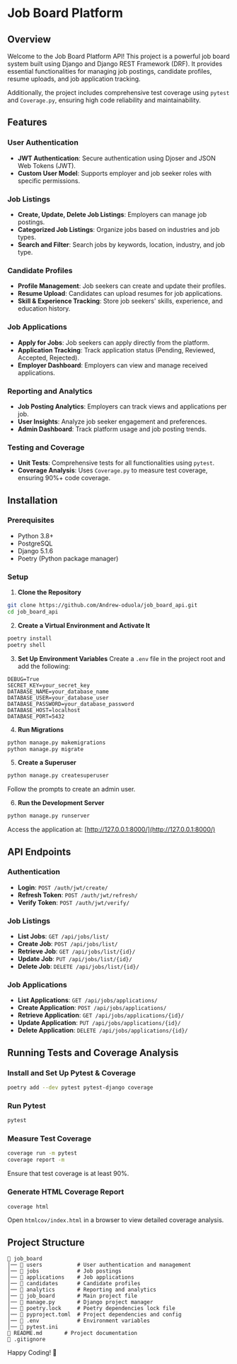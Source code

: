 # Job Board Platform

## Overview
Welcome to the Job Board Platform API! This project is a powerful job board system built using Django and Django REST Framework (DRF). It provides essential functionalities for managing job postings, candidate profiles, resume uploads, and job application tracking.

Additionally, the project includes comprehensive test coverage using `pytest` and `Coverage.py`, ensuring high code reliability and maintainability.

## Features

### User Authentication
- **JWT Authentication**: Secure authentication using Djoser and JSON Web Tokens (JWT).
- **Custom User Model**: Supports employer and job seeker roles with specific permissions.

### Job Listings
- **Create, Update, Delete Job Listings**: Employers can manage job postings.
- **Categorized Job Listings**: Organize jobs based on industries and job types.
- **Search and Filter**: Search jobs by keywords, location, industry, and job type.

### Candidate Profiles
- **Profile Management**: Job seekers can create and update their profiles.
- **Resume Upload**: Candidates can upload resumes for job applications.
- **Skill & Experience Tracking**: Store job seekers' skills, experience, and education history.

### Job Applications
- **Apply for Jobs**: Job seekers can apply directly from the platform.
- **Application Tracking**: Track application status (Pending, Reviewed, Accepted, Rejected).
- **Employer Dashboard**: Employers can view and manage received applications.

### Reporting and Analytics
- **Job Posting Analytics**: Employers can track views and applications per job.
- **User Insights**: Analyze job seeker engagement and preferences.
- **Admin Dashboard**: Track platform usage and job posting trends.

### Testing and Coverage
- **Unit Tests**: Comprehensive tests for all functionalities using `pytest`.
- **Coverage Analysis**: Uses `Coverage.py` to measure test coverage, ensuring 90%+ code coverage.

## Installation

### Prerequisites
- Python 3.8+
- PostgreSQL
- Django 5.1.6
- Poetry (Python package manager)

### Setup

1. **Clone the Repository**
```bash
git clone https://github.com/Andrew-oduola/job_board_api.git
cd job_board_api
```

2. **Create a Virtual Environment and Activate It**
```bash
poetry install
poetry shell
```

3. **Set Up Environment Variables**
Create a `.env` file in the project root and add the following:

```env
DEBUG=True
SECRET_KEY=your_secret_key
DATABASE_NAME=your_database_name
DATABASE_USER=your_database_user
DATABASE_PASSWORD=your_database_password
DATABASE_HOST=localhost
DATABASE_PORT=5432
```

4. **Run Migrations**
```bash
python manage.py makemigrations
python manage.py migrate
```

5. **Create a Superuser**
```bash
python manage.py createsuperuser
```
Follow the prompts to create an admin user.

6. **Run the Development Server**
```bash
python manage.py runserver
```
Access the application at: [http://127.0.0.1:8000/](http://127.0.0.1:8000/)

## API Endpoints

### Authentication
- **Login**: `POST /auth/jwt/create/`
- **Refresh Token**: `POST /auth/jwt/refresh/`
- **Verify Token**: `POST /auth/jwt/verify/`

### Job Listings
- **List Jobs**: `GET /api/jobs/list/`
- **Create Job**: `POST /api/jobs/list/`
- **Retrieve Job**: `GET /api/jobs/list/{id}/`
- **Update Job**: `PUT /api/jobs/list/{id}/`
- **Delete Job**: `DELETE /api/jobs/list/{id}/`


### Job Applications
- **List Applications**: `GET /api/jobs/applications/`
- **Create Application**: `POST /api/jobs/applications/`
- **Retrieve Application**: `GET /api/jobs/applications/{id}/`
- **Update Application**: `PUT /api/jobs/applications/{id}/`
- **Delete Application**: `DELETE /api/jobs/applications/{id}/`

## Running Tests and Coverage Analysis

### Install and Set Up Pytest & Coverage
```bash
poetry add --dev pytest pytest-django coverage
```

### Run Pytest
```bash
pytest
```

### Measure Test Coverage
```bash
coverage run -m pytest
coverage report -m
```
Ensure that test coverage is at least 90%.

### Generate HTML Coverage Report
```bash
coverage html
```
Open `htmlcov/index.html` in a browser to view detailed coverage analysis.

## Project Structure

```
📂 job_board
│── 📁 users           # User authentication and management
│── 📁 jobs            # Job postings
│── 📁 applications    # Job applications
│── 📁 candidates      # Candidate profiles
│── 📁 analytics       # Reporting and analytics
│── 📁 job_board       # Main project file
│── 📄 manage.py       # Django project manager
│── 📄 poetry.lock     # Poetry dependencies lock file
│── 📄 pyproject.toml  # Project dependencies and config
│── 📄 .env            # Environment variables
│── 📄 pytest.ini
📄 README.md       # Project documentation
📄 .gitignore
```

Happy Coding! 🚀

